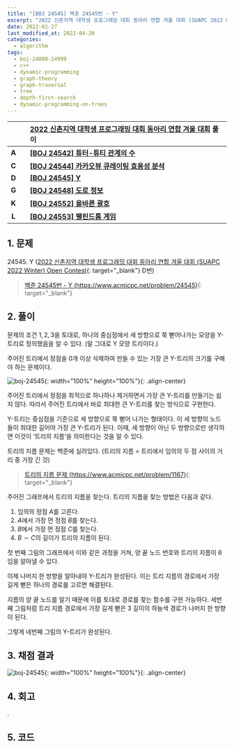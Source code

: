 ```yaml
---
title: "[BOJ 24545] 백준 24545번 - Y"
excerpt: "2022 신촌지역 대학생 프로그래밍 대회 동아리 연합 겨울 대회 (SUAPC 2022 Winter) Open Contest D번 - 백준 24545번 Y 풀이"
date: 2022-02-27
last_modified_at: 2022-04-20
categories:
  - algorithm
tags:
  - boj-24000-24999
  - c++
  - dynamic-programming
  - graph-theory
  - graph-traversal
  - tree
  - depth-first-search
  - dynamic-programming-on-trees
---
```


|||[2022 신촌지역 대학생 프로그래밍 대회 동아리 연합 겨울 대회](https://burningfalls.github.io/contest/2022-suapc-baekjoon-contest/) 풀이|
|:---:|:---:|:---|
|**A**||**[[BOJ 24542] 튜터-튜티 관계의 수](https://burningfalls.github.io/algorithm/boj-24542/)**|
|**C**||**[[BOJ 24544] 카카오뷰 큐레이팅 효용성 분석](https://burningfalls.github.io/algorithm/boj-24544/)**|
|**D**||**[[BOJ 24545] Y](https://burningfalls.github.io/algorithm/boj-24545/)**|
|**G**||**[[BOJ 24548] 도로 정보](https://burningfalls.github.io/algorithm/boj-24548/)**|
|**K**||**[[BOJ 24552] 올바른 괄호](https://burningfalls.github.io/algorithm/boj-24552/)**|
|**L**||**[[BOJ 24553] 팰린드롬 게임](https://burningfalls.github.io/algorithm/boj-24553/)**|

## 1. 문제
$24545$. Y ([2022 신촌지역 대학생 프로그래밍 대회 동아리 연합 겨울 대회 (SUAPC 2022 Winter) Open Contest](https://burningfalls.github.io/contest/2022-suapc-baekjoon-contest/){: target="_blank"} D번)

> [백준 24545번 - Y (https://www.acmicpc.net/problem/24545)](https://www.acmicpc.net/problem/24545){: target="_blank"}

## 2. 풀이

문제의 조건 $1,\, 2,\, 3$을 토대로, 하나의 중심점에서 세 방향으로 쭉 뻗어나가는 모양을 Y-트리로 정의했음을 알 수 있다. (말 그대로 Y 모양 트리이다.) 

주어진 트리에서 정점을 $0$개 이상 삭제하여 만들 수 있는 가장 큰 Y-트리의 크기를 구해야 하는 문제이다.

![boj-24545](https://user-images.githubusercontent.com/30232837/161431002-76a3f227-d4cb-4bdb-a72b-4909905c03d5.png "boj-24545"){: width="100%" height="100%"}{: .align-center}

주어진 트리에서 정점을 최적으로 하나하나 제거하면서 가장 큰 Y-트리를 만들기는 쉽지 않다. 따라서 주어진 트리에서 바로 최대한 큰 Y-트리를 찾는 방식으로 구현한다. 

Y-트리는 중심점을 기준으로 세 방향으로 쭉 뻗어 나가는 형태이다. 이 세 방향의 노드들이 최대한 길어야 가장 큰 Y-트리가 된다. 이때, 세 방향이 아닌 두 방향으로만 생각하면 이것이 ‘트리의 지름’을 의미한다는 것을 알 수 있다. 

트리의 지름 문제는 백준에 실려있다. (트리의 지름 = 트리에서 임의의 두 점 사이의 거리 중 가장 긴 것) 

> [트리의 지름 문제 (https://www.acmicpc.net/problem/1167)](https://www.acmicpc.net/problem/1167){: target="_blank"}

주어진 그래프에서 트리의 지름을 찾는다. 트리의 지름을 찾는 방법은 다음과 같다.

1.	임의의 정점 $A$를 고른다.
2.	$A$에서 가장 먼 정점 $B$를 찾는다.
3.	$B$에서 가장 먼 정점 $C$를 찾는다.
4.	$B\sim C$의 길이가 트리의 지름이 된다.
 
첫 번째 그림의 그래프에서 이와 같은 과정을 거쳐, 양 끝 노드 번호와 트리의 지름이 $6$임을 알아낼 수 있다. 

이제 나머지 한 방향을 알아내야 Y-트리가 완성된다. 이는 트리 지름의 경로에서 가장 길게 뻗은 하나의 경로를 고르면 해결된다. 

지름의 양 끝 노드를 알기 때문에 이를 토대로 경로를 찾는 함수를 구현 가능하다. 세번째 그림처럼 트리 지름 경로에서 가장 길게 뻗은 $3$ 길이의 하늘색 경로가 나머지 한 방향이 된다. 

그렇게 네번째 그림의 Y-트리가 완성된다. 


## 3. 채점 결과

![boj-24545](https://user-images.githubusercontent.com/30232837/161431081-c86ca92f-e3b8-46c0-ad35-403f764c3567.png "boj-24545"){: width="100%" height="100%"}{: .align-center}

## 4. 회고

.

## 5. 코드

<script src="https://gist.github.com/BurningFalls/f287a1666c7d78519b9eaf89fe40804e.js"></script>